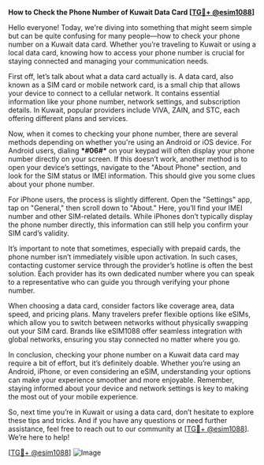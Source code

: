 **How to Check the Phone Number of Kuwait Data Card [[TG💪+ @esim1088](https://t.me/s/esim1088)]**

Hello everyone! Today, we're diving into something that might seem simple but can be quite confusing for many people—how to check your phone number on a Kuwait data card. Whether you’re traveling to Kuwait or using a local data card, knowing how to access your phone number is crucial for staying connected and managing your communication needs.

First off, let’s talk about what a data card actually is. A data card, also known as a SIM card or mobile network card, is a small chip that allows your device to connect to a cellular network. It contains essential information like your phone number, network settings, and subscription details. In Kuwait, popular providers include VIVA, ZAIN, and STC, each offering different plans and services.

Now, when it comes to checking your phone number, there are several methods depending on whether you're using an Android or iOS device. For Android users, dialing **\*#06#\*** on your keypad will often display your phone number directly on your screen. If this doesn’t work, another method is to open your device’s settings, navigate to the "About Phone" section, and look for the SIM status or IMEI information. This should give you some clues about your phone number.

For iPhone users, the process is slightly different. Open the "Settings" app, tap on "General," then scroll down to "About." Here, you’ll find your IMEI number and other SIM-related details. While iPhones don’t typically display the phone number directly, this information can still help you confirm your SIM card’s validity.

It’s important to note that sometimes, especially with prepaid cards, the phone number isn’t immediately visible upon activation. In such cases, contacting customer service through the provider’s hotline is often the best solution. Each provider has its own dedicated number where you can speak to a representative who can guide you through verifying your phone number.

When choosing a data card, consider factors like coverage area, data speed, and pricing plans. Many travelers prefer flexible options like eSIMs, which allow you to switch between networks without physically swapping out your SIM card. Brands like eSIM1088 offer seamless integration with global networks, ensuring you stay connected no matter where you go.

In conclusion, checking your phone number on a Kuwait data card may require a bit of effort, but it’s definitely doable. Whether you’re using an Android, iPhone, or even considering an eSIM, understanding your options can make your experience smoother and more enjoyable. Remember, staying informed about your device and network settings is key to making the most out of your mobile experience.

So, next time you’re in Kuwait or using a data card, don’t hesitate to explore these tips and tricks. And if you have any questions or need further assistance, feel free to reach out to our community at [[TG💪+ @esim1088](https://t.me/s/esim1088)]. We’re here to help!

[[TG💪+ @esim1088](https://t.me/s/esim1088)] ![Image](https://i.postimg.cc/Y0z9fWf4/image.png)